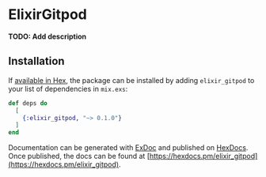 # ElixirGitpod

**TODO: Add description**

## Installation

If [available in Hex](https://hex.pm/docs/publish), the package can be installed
by adding `elixir_gitpod` to your list of dependencies in `mix.exs`:

```elixir
def deps do
  [
    {:elixir_gitpod, "~> 0.1.0"}
  ]
end
```

Documentation can be generated with [ExDoc](https://github.com/elixir-lang/ex_doc)
and published on [HexDocs](https://hexdocs.pm). Once published, the docs can
be found at [https://hexdocs.pm/elixir_gitpod](https://hexdocs.pm/elixir_gitpod).

